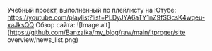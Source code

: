 Учебный проект, выполненный по плейлисту на Ютубе: https://youtube.com/playlist?list=PLDyJYA6aTY1nZ9fSGcsK4wqeu-xaJksQQ
Обзор сайта: ![Image alt](https://github.com/Banzaika/my_blog/raw/main/itproger/site overview/news_list.png)
